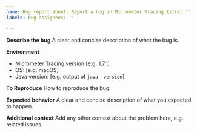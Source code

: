 ```yaml
---
name: Bug report about: Report a bug in Micrometer Tracing title: ''
labels: bug assignees: ''

---
```


**Describe the bug**
A clear and concise description of what the bug is.

**Environment**
<!-- In what environment did the bug happen? -->

- Micrometer Tracing version [e.g. 1.7.1]
- OS: [e.g. macOS]
- Java version: [e.g. output of `java -version`]

**To Reproduce**
How to reproduce the bug:
<!-- If possible, please provide a test case or minimal sample application that reproduces
the problem. This makes it much easier for us to diagnose the problem and to verify that
we have fixed it. -->

**Expected behavior**
A clear and concise description of what you expected to happen.

**Additional context**
Add any other context about the problem here, e.g. related issues.
